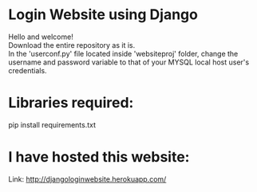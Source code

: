 # Login Website using Django
Hello and welcome!<br/>
Download the entire repository as it is.<br/>
In the 'userconf.py' file located inside 'websiteproj' folder, change the username and password variable to that of your MYSQL local host user's credentials.<br/>
# Libraries required: <br/>
  pip install requirements.txt
# I have hosted this website: <br/>
  Link: http://djangologinwebsite.herokuapp.com/
